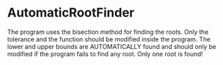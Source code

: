 # AutomaticRootFinder

The program uses the bisection method for finding the roots. Only the tolerance and the function should be modified inside the program.
The lower and upper bounds are AUTOMATICALLY found and should only be modified if the program fails to find any root. Only one root is found!
